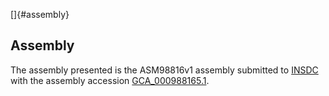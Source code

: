 []{#assembly}

Assembly
--------

The assembly presented is the ASM98816v1 assembly submitted to
[INSDC](http://www.insdc.org) with the assembly accession
[GCA\_000988165.1](http://www.ebi.ac.uk/ena/data/view/GCA_000988165.1).
